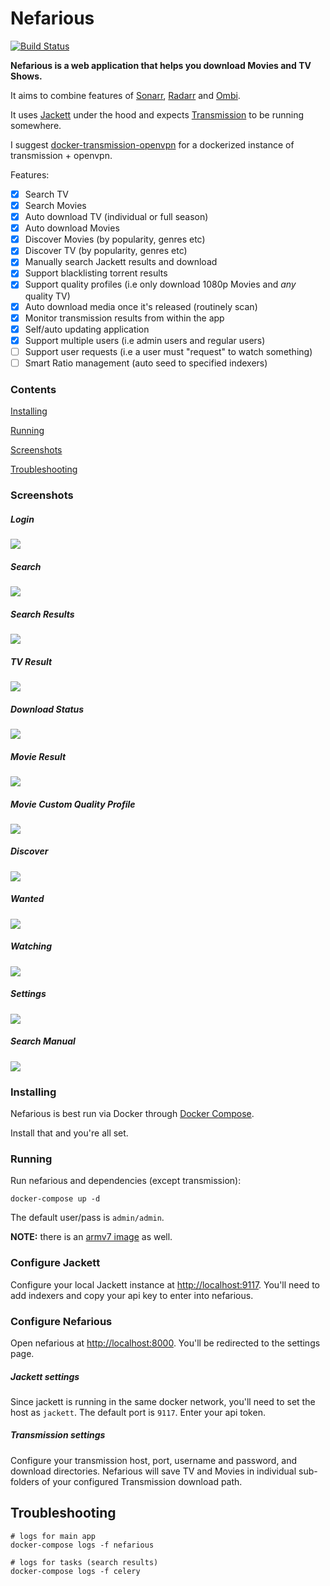 # Nefarious

[![Build Status](https://travis-ci.org/lardbit/nefarious.svg?branch=master)](https://travis-ci.org/lardbit/nefarious)

**Nefarious is a web application that helps you download Movies and TV Shows.**

It aims to combine features of [Sonarr](https://github.com/Sonarr/Sonarr/), [Radarr](https://github.com/Radarr/Radarr) and [Ombi](https://github.com/tidusjar/Ombi).

It uses [Jackett](https://github.com/Jackett/Jackett/) under the hood and expects [Transmission](https://transmissionbt.com/) to be running somewhere.

I suggest [docker-transmission-openvpn](https://github.com/haugene/docker-transmission-openvpn) for a dockerized instance of transmission + openvpn.

Features:
- [x] Search TV
- [x] Search Movies
- [x] Auto download TV (individual or full season)
- [x] Auto download Movies
- [x] Discover Movies (by popularity, genres etc)
- [x] Discover TV (by popularity, genres etc)
- [x] Manually search Jackett results and download
- [x] Support blacklisting torrent results
- [X] Support quality profiles (i.e only download 1080p Movies and *any* quality TV)
- [x] Auto download media once it's released (routinely scan)
- [x] Monitor transmission results from within the app
- [x] Self/auto updating application
- [x] Support multiple users (i.e admin users and regular users)
- [ ] Support user requests (i.e a user must "request" to watch something)
- [ ] Smart Ratio management (auto seed to specified indexers)

### Contents

[Installing](#installing)

[Running](#running)

[Screenshots](#screenshots)

[Troubleshooting](#troubleshooting)

### Screenshots

##### Login
![](/screenshots/login.png?raw=true)
##### Search
![](/screenshots/search-blank.png?raw=true)
##### Search Results
![](/screenshots/search-results.png?raw=true)
##### TV Result
![](/screenshots/media-tv-result.png?raw=true)
##### Download Status
![](/screenshots/media-status.png?raw=true)
##### Movie Result
![](/screenshots/media-movie-result.png?raw=true)
##### Movie Custom Quality Profile
![](/screenshots/media-movie-custom-quality-profile.png?raw=true)
##### Discover
![](/screenshots/discover.png?raw=true)
##### Wanted
![](/screenshots/wanted.png?raw=true)
##### Watching
![](/screenshots/watching.png?raw=true)
##### Settings
![](/screenshots/settings.png?raw=true)
##### Search Manual
![](/screenshots/search-manual.png?raw=true)


### Installing

Nefarious is best run via Docker through [Docker Compose](https://docs.docker.com/compose/install/).

Install that and you're all set.

### Running

Run nefarious and dependencies (except transmission):
    
    docker-compose up -d

The default user/pass is `admin/admin`.

**NOTE:** there is an [armv7 image](https://hub.docker.com/r/lardbit/nefarious/tags/) as well.

### Configure Jackett

Configure your local Jackett instance at [http://localhost:9117](http://localhost:9117).  You'll need to add indexers and copy your api key to enter into nefarious.

### Configure Nefarious

Open nefarious at [http://localhost:8000](http://localhost:8000).  You'll be redirected to the settings page.

##### Jackett settings

Since jackett is running in the same docker network, you'll need to set the host as `jackett`.  The default port is `9117`.  Enter your api token.

##### Transmission settings

Configure your transmission host, port, username and password, and download directories.  Nefarious will save TV and Movies in individual sub-folders of your configured Transmission download path.

## Troubleshooting
   
    # logs for main app
    docker-compose logs -f nefarious

    # logs for tasks (search results)
    docker-compose logs -f celery

